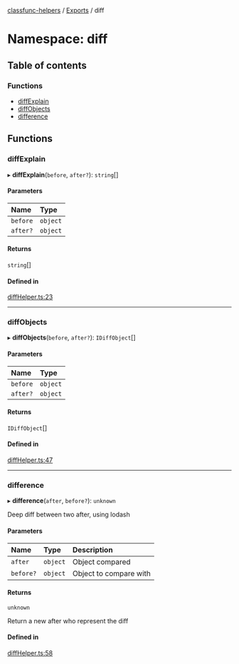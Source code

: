 [classfunc-helpers](../README.md) / [Exports](../modules.md) / diff

# Namespace: diff

## Table of contents

### Functions

- [diffExplain](diff.md#diffexplain)
- [diffObjects](diff.md#diffobjects)
- [difference](diff.md#difference)

## Functions

### diffExplain

▸ **diffExplain**(`before`, `after?`): `string`[]

#### Parameters

| Name | Type |
| :------ | :------ |
| `before` | `object` |
| `after?` | `object` |

#### Returns

`string`[]

#### Defined in

[diffHelper.ts:23](https://github.com/ClassFunc/classfunc-helpers/blob/3253e39/src/diffHelper.ts#L23)

___

### diffObjects

▸ **diffObjects**(`before`, `after?`): `IDiffObject`[]

#### Parameters

| Name | Type |
| :------ | :------ |
| `before` | `object` |
| `after?` | `object` |

#### Returns

`IDiffObject`[]

#### Defined in

[diffHelper.ts:47](https://github.com/ClassFunc/classfunc-helpers/blob/3253e39/src/diffHelper.ts#L47)

___

### difference

▸ **difference**(`after`, `before?`): `unknown`

Deep diff between two after, using lodash

#### Parameters

| Name | Type | Description |
| :------ | :------ | :------ |
| `after` | `object` | Object compared |
| `before?` | `object` | Object to compare with |

#### Returns

`unknown`

Return a new after who represent the diff

#### Defined in

[diffHelper.ts:58](https://github.com/ClassFunc/classfunc-helpers/blob/3253e39/src/diffHelper.ts#L58)
